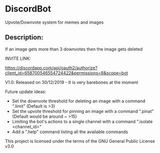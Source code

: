 # DiscordBot
Upvote/Downvote system for memes and images

## Description:
If an image gets more than 3 downvotes then the image gets deleted


INVITE LINK:

https://discordapp.com/api/oauth2/authorize?client_id=658700546554724422&permissions=8&scope=bot


V1.0: Released on 30/12/2019 - It is very barebones at the moment 

Future update ideas: 

- Set the downvote threshold for deleting an image with a command ".limit" (Default is >3)
- Set the upvote threshold for pinning an image with a command ".pinat" (Default would be around ~ >15)
- Limiting the bot's actions to a single channel with a command ".isolate <channel_id>"
- Add a ".help" command listing all the available commands




This project is licensed under the terms of the GNU General Public License v3.0
